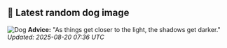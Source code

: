 ## 🐶 Latest random dog image
![Dog](https://images.dog.ceo/breeds/spaniel-welsh/n02102177_415.jpg)
**Advice:** "As things get closer to the light, the shadows get darker."
*Updated: 2025-08-20 07:36 UTC*
